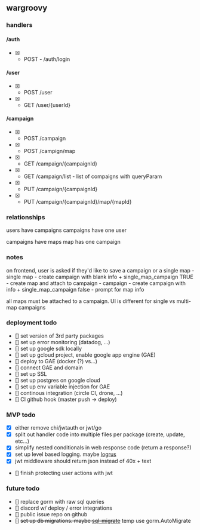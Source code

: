## wargroovy

### handlers

#### /auth
- [X] - POST - /auth/login

#### /user
- [x] - POST /user
- [X] - GET /user/{userId}

#### /campaign
- [x] - POST /campaign
- [x] - POST /campign/map
- [x] - GET /campaign/{campaignId}
- [X] - GET /campaign/list - list of compaigns with queryParam
- [X] - PUT /campaign/{campaignId}
- [X] - PUT /campaign/{campaignId}/map/{mapId}


### relationships
users have campaigns
campaigns have one user

campaigns have maps
map has one campaign

### notes
on frontend, user is asked if they'd like to save a campaign or a single map
    - single map
        - create campaign with blank info + single_map_campaign TRUE
        - create map and attach to campaign
    - campaign
        - create campaign with info + single_map_campaign false
        - prompt for map info

all maps must be attached to a campaign. UI is different for single vs multi-map campaigns

### deployment todo
- [] set version of 3rd party packages
- [] set up error monitoring (datadog, ...)
- [] set up google sdk locally
- [] set up gcloud project, enable google app engine (GAE)
- [] deploy to GAE (docker (?) vs...)
- [] connect GAE and domain
- [] set up SSL
- [] set up postgres on google cloud
- [] set up env variable injection for GAE
- [] continous integration (circle CI, drone, ...)
- [] CI github hook (master push -> deploy)

### MVP todo
- [x] either remove chi/jwtauth or jwt/go
- [x] split out handler code into multiple files per package (create, update, etc...)
- [x] simplify nested conditionals in web response code (return a response?)
- [x] set up level based logging. maybe [logrus](https://github.com/Sirupsen/logrus)
- [x] jwt middleware should return json instead of 40x + text
- [] finish protecting user actions with jwt

### future todo
- [] replace gorm with raw sql queries
- [] discord w/ deploy / error integrations
- [] public issue repo on github
- [] ~~set up db migrations. maybe [sql-migrate](https://github.com/rubenv/sql-migrate)~~ temp use gorm.AutoMigrate